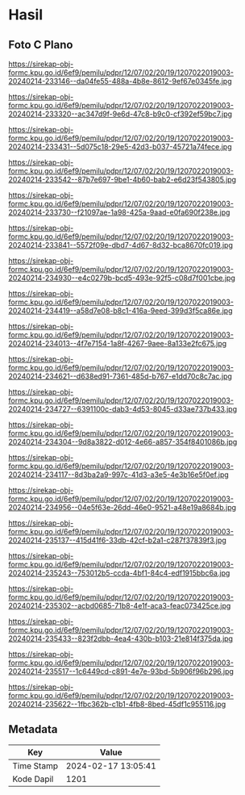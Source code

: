 # Hasil

## Foto C Plano

https://sirekap-obj-formc.kpu.go.id/6ef9/pemilu/pdpr/12/07/02/20/19/1207022019003-20240214-233146--da04fe55-488a-4b8e-8612-9ef67e0345fe.jpg

https://sirekap-obj-formc.kpu.go.id/6ef9/pemilu/pdpr/12/07/02/20/19/1207022019003-20240214-233320--ac347d9f-9e6d-47c8-b9c0-cf392ef59bc7.jpg

https://sirekap-obj-formc.kpu.go.id/6ef9/pemilu/pdpr/12/07/02/20/19/1207022019003-20240214-233431--5d075c18-29e5-42d3-b037-45721a74fece.jpg

https://sirekap-obj-formc.kpu.go.id/6ef9/pemilu/pdpr/12/07/02/20/19/1207022019003-20240214-233542--87b7e697-9be1-4b60-bab2-e6d23f543805.jpg

https://sirekap-obj-formc.kpu.go.id/6ef9/pemilu/pdpr/12/07/02/20/19/1207022019003-20240214-233730--f21097ae-1a98-425a-9aad-e0fa690f238e.jpg

https://sirekap-obj-formc.kpu.go.id/6ef9/pemilu/pdpr/12/07/02/20/19/1207022019003-20240214-233841--5572f09e-dbd7-4d67-8d32-bca8670fc019.jpg

https://sirekap-obj-formc.kpu.go.id/6ef9/pemilu/pdpr/12/07/02/20/19/1207022019003-20240214-234930--e4c0279b-bcd5-493e-92f5-c08d7f001cbe.jpg

https://sirekap-obj-formc.kpu.go.id/6ef9/pemilu/pdpr/12/07/02/20/19/1207022019003-20240214-234419--a58d7e08-b8c1-416a-9eed-399d3f5ca86e.jpg

https://sirekap-obj-formc.kpu.go.id/6ef9/pemilu/pdpr/12/07/02/20/19/1207022019003-20240214-234013--4f7e7154-1a8f-4267-9aee-8a133e2fc675.jpg

https://sirekap-obj-formc.kpu.go.id/6ef9/pemilu/pdpr/12/07/02/20/19/1207022019003-20240214-234621--d638ed91-7361-485d-b767-e1dd70c8c7ac.jpg

https://sirekap-obj-formc.kpu.go.id/6ef9/pemilu/pdpr/12/07/02/20/19/1207022019003-20240214-234727--6391100c-dab3-4d53-8045-d33ae737b433.jpg

https://sirekap-obj-formc.kpu.go.id/6ef9/pemilu/pdpr/12/07/02/20/19/1207022019003-20240214-234304--9d8a3822-d012-4e66-a857-354f8401086b.jpg

https://sirekap-obj-formc.kpu.go.id/6ef9/pemilu/pdpr/12/07/02/20/19/1207022019003-20240214-234117--8d3ba2a9-997c-41d3-a3e5-4e3b16e5f0ef.jpg

https://sirekap-obj-formc.kpu.go.id/6ef9/pemilu/pdpr/12/07/02/20/19/1207022019003-20240214-234956--04e5f63e-26dd-46e0-9521-a48e19a8684b.jpg

https://sirekap-obj-formc.kpu.go.id/6ef9/pemilu/pdpr/12/07/02/20/19/1207022019003-20240214-235137--415d41f6-33db-42cf-b2a1-c287f37839f3.jpg

https://sirekap-obj-formc.kpu.go.id/6ef9/pemilu/pdpr/12/07/02/20/19/1207022019003-20240214-235243--753012b5-ccda-4bf1-84c4-edf1915bbc6a.jpg

https://sirekap-obj-formc.kpu.go.id/6ef9/pemilu/pdpr/12/07/02/20/19/1207022019003-20240214-235302--acbd0685-71b8-4e1f-aca3-feac073425ce.jpg

https://sirekap-obj-formc.kpu.go.id/6ef9/pemilu/pdpr/12/07/02/20/19/1207022019003-20240214-235433--823f2dbb-4ea4-430b-b103-21e814f375da.jpg

https://sirekap-obj-formc.kpu.go.id/6ef9/pemilu/pdpr/12/07/02/20/19/1207022019003-20240214-235517--1c6449cd-c891-4e7e-93bd-5b906f96b296.jpg

https://sirekap-obj-formc.kpu.go.id/6ef9/pemilu/pdpr/12/07/02/20/19/1207022019003-20240214-235622--1fbc362b-c1b1-4fb8-8bed-45df1c955116.jpg


## Metadata

| Key        | Value               |
| ---------- | ------------------- |
| Time Stamp | 2024-02-17 13:05:41 |
| Kode Dapil | 1201                |



